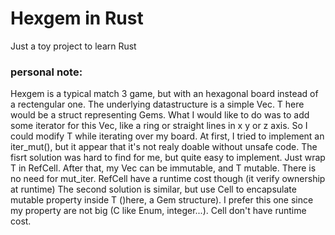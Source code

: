 # Hexgem in Rust

Just a toy project to learn Rust

### personal note:

Hexgem is a typical match 3 game, but with an hexagonal board instead of a rectengular one.
The underlying datastructure is a simple Vec<T>. T here would be a struct representing Gems.
What I would like to do was to add some iterator for this Vec, like a ring or straight lines in x y or z axis. So I could modify T while iterating over my board.
At first, I tried to implement an iter_mut(), but it appear that it's not realy doable without unsafe code.
The fisrt solution was hard to find for me, but quite easy to implement. Just wrap T in RefCell. After that, my Vec can be immutable, and T mutable. There is no need for mut_iter. RefCell have a runtime cost though (it verify ownership at runtime)
The second solution is similar, but use Cell to encapsulate mutable property inside T ()here, a Gem structure). I prefer this one since my property are not big (C like Enum, integer...). Cell don't have runtime cost.
